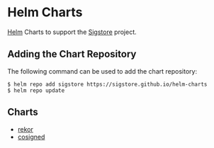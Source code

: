 # Helm Charts

[Helm](https://helm.sh) Charts to support the [Sigstore](https://sigstore.dev) project.


## Adding the Chart Repository

The following command can be used to add the chart repository:

```shell
$ helm repo add sigstore https://sigstore.github.io/helm-charts
$ helm repo update
```

## Charts

* [rekor](charts/rekor)
* [cosigned](charts/cosigned)
